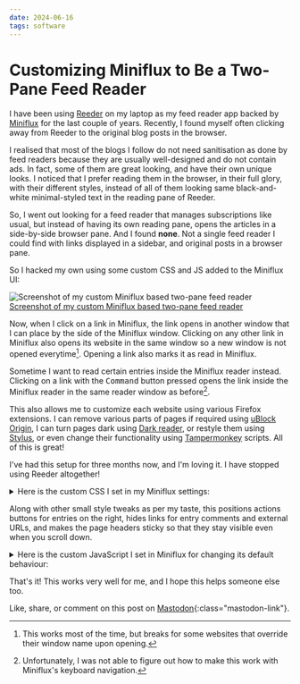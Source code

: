 ```yaml
---
date: 2024-06-16
tags: software
---
```


# Customizing Miniflux to Be a Two-Pane Feed Reader

I have been using [Reeder](https://reederapp.com/) on my laptop as my feed reader app backed by [Miniflux](https://miniflux.app/) for the last couple of years. Recently, I found myself often clicking away from Reeder to the original blog posts in the browser.

I realised that most of the blogs I follow do not need sanitisation as done by feed readers because they are usually well-designed and do not contain ads. In fact, some of them are great looking, and have their own unique looks. I noticed that I prefer reading them in the browser, in their full glory, with their different styles, instead of all of them looking same black-and-white minimal-styled text in the reading pane of Reeder.

So, I went out looking for a feed reader that manages subscriptions like usual, but instead of having its own reading pane, opens the articles in a side-by-side browser pane. And I found **none**. Not a single feed reader I could find with links displayed in a sidebar, and original posts in a browser pane.

So I hacked my own using some custom CSS and JS added to the Miniflux UI:

![Screenshot of my custom Miniflux based two-pane feed reader](https://fantastic.earth/system/media_attachments/files/112/332/268/041/648/969/original/756962eb32d4fa84.png "Screenshot of a hacked together feed reader comprised of two side-by-side browser windows, with links displayed in Miniflux in the browser window on the left side, and the article open in another browser window on the right side.")
[Screenshot of my custom Miniflux based two-pane feed reader](https://fantastic.earth/system/media_attachments/files/112/332/268/041/648/969/original/756962eb32d4fa84.png)

Now, when I click on a link in Miniflux, the link opens in another window that I can place by the side of the Miniflux window. Clicking on any other link in Miniflux also opens its website in the same window so a new window is not opened everytime[^1]. Opening a link also marks it as read in Miniflux.

[^1]: This works most of the time, but breaks for some websites that override their window name upon opening.

Sometime I want to read certain entries inside the Miniflux reader instead. Clicking on a link with the <kbd>Command</kbd> button pressed opens the link inside the Miniflux reader in the same reader window as before[^2].

[^2]: Unfortunately, I was not able to figure out how to make this work with Miniflux's keyboard navigation.

This also allows me to customize each website using various Firefox extensions. I can remove various parts of pages if required using [uBlock Origin](https://github.com/gorhill/uBlock), I can turn pages dark using [Dark reader](https://darkreader.org/), or restyle them using [Stylus](https://add0n.com/stylus.html), or even change their functionality using [Tampermonkey](https://www.tampermonkey.net/) scripts. All of this is great!

I've had this setup for three months now, and I'm loving it. I have stopped using Reeder altogether!

<details markdown="1">
<summary>Here is the custom CSS I set in my Miniflux settings:</summary>

```css
body {
  max-width: 55em;
}
.item {
  border: none;
}
.item-title {
  font-size: 1.2rem;
}
.item-meta {
  display: flex;
  justify-content: space-between;
}
.item-meta a {
  color: #AAA;
}
.item-meta-icons li > :is(a, button) {
  color: #AAA;
}
.item-meta-icons :is(a:is(:focus, :hover), button:is(:focus, :hover)) {
  color: lightsalmon;
}
.item-meta-info :is(a:is(:focus, :hover), button:is(:focus, :hover)) {
  color: lightblue;
}
.item-meta-icons li {
  margin-top: 0;
}
.item-meta .item-meta-icons-comments {
  display: none;
}
.item-meta-icons .item-meta-icons-external-url {
  margin-right: 0;
  display: none;
}
.item-meta-info {
  font-size: inherit;
}
.item-header .category {
  position: relative;
  bottom: 0.2em;
}
.item-header h2 a img {
  background-color: #eee;
}
.entry header h1, .entry header .entry-actions, .entry header .entry-meta {
  margin-bottom: 10px;
}
.entry-content pre {
  padding: 5px 10px;
}
.entry-content code {
  font-size: 0.95em;
}
.entry-actions :is(.page-button, .page-link) {
  &:is(:hover, :focus) {
    color: lightsalmon;
  }
}
.header {
  position: sticky;
  top: 0;
  background-color: var(--body-background);
  z-index: 2;
  padding-bottom: 0.5rem;
}
.page-header, section.entry {
  position: sticky;
  top: calc(0.9rem + 10px);
  background-color: var(--body-background);
  z-index: 2;
  padding-bottom: 0.5rem;
}
.header li a:hover, .entry header h1 a:hover, .page-header h1 a:hover {
  color: var(--link-hover-color);
}
:root {
--entry-content-color: #BABABA;
--body-background: #141414;
--entry-content-code-color: #dfdfdf;
--entry-content-code-background: #222;
--entry-content-code-border-color: transparent;
--category-link-hover-color: lightblue;
--category-has-unread-background-color: unset;
--category-has-unread-border-style: unset;
--category-has-unread-border-color: unset;
--feed-parsing-error-border-style: unset;
--feed-parsing-error-border-color: unset;
--feed-has-unread-background-color: unset;
--feed-has-unread-border-style: unset;
--feed-has-unread-border-color: unset;
}
```

</details>

Along with other small style tweaks as per my taste, this positions actions buttons for entries on the right, hides links for entry comments and external URLs, and makes the page headers sticky so that they stay visible even when you scroll down.

<details markdown="1">
<summary>Here is the custom JavaScript I set in Miniflux for changing its default behaviour:</summary>

```js
(function() {
  'use strict';

  function openArticle(article, openInMinifluxReader) {
    let articleURL = openInMinifluxReader
      ? article.querySelector(".item-header h2 a").href
      : article.querySelector(".item-meta-icons-external-url a").href;
    if (window.open(articleURL, "miniflux-viewer")) {
      article
        .querySelector(".item-meta-icons-read button[data-value=unread]")
        .click();
    }
  }

  document.addEventListener("DOMContentLoaded", () => {
    document.querySelectorAll(".entry-item .item-title a").forEach(a => {
      a.addEventListener("click", function(ev) {
        ev.preventDefault();
        let article = a.parentElement.parentElement.parentElement;
        openArticle(article, ev.metaKey);
      });
    });
  });

})();
```

</details>

That's it! This works very well for me, and I hope this helps someone else too.

Like, share, or comment on this post on [Mastodon](https://fantastic.earth/@abnv/112625573297103844){:class="mastodon-link"}.
